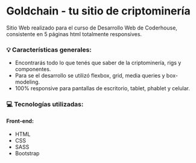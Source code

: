 # Goldchain - tu sitio de criptominería 

Sitio Web realizado para el curso de Desarrollo Web de Coderhouse, consistente en 5 páginas html totalmente responsives.
 
### 💡 Características generales:

- Encontrarás todo lo que tenés que saber de la criptominería, rigs y componentes.
- Para se el desarrollo se utilizó flexbox, grid, media queries y box-modeling.
- 100% responsive para pantallas de escritorio, tablet, phablet y celular.

### 💻 Tecnologías utilizadas:
####  Front-end:
- HTML
- CSS
- SASS
- Bootstrap 
